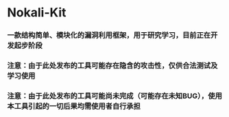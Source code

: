 # Nokali-Kit
### 一款结构简单、模块化的漏洞利用框架，用于研究学习，目前正在开发起步阶段
### 注意：由于此处发布的工具可能存在隐含的攻击性，仅供合法测试及学习使用
### 注意：由于此处发布的工具可能尚未完成（可能存在未知BUG），使用本工具引起的一切后果均需使用者自行承担
